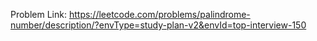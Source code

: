 Problem Link: https://leetcode.com/problems/palindrome-number/description/?envType=study-plan-v2&envId=top-interview-150

```

```
